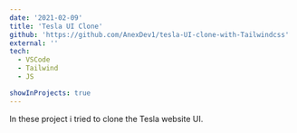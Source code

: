 ```yaml
---
date: '2021-02-09'
title: 'Tesla UI Clone'
github: 'https://github.com/AnexDev1/tesla-UI-clone-with-Tailwindcss'
external: ''
tech:
  - VSCode
  - Tailwind
  - JS

showInProjects: true
---
```


In these project i tried to clone the Tesla website UI.
